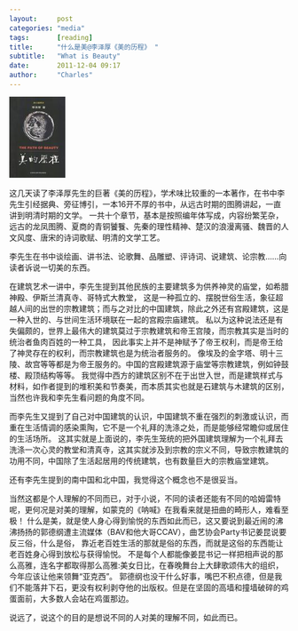 ```yaml
---
layout:     post
categories: "media"
tags:       [reading]
title:      "什么是美@李泽厚《美的历程》 "
subtitle:   "What is Beauty"
date:       2011-12-04 09:17
author:     "Charles"
---
```


[![open in douban](/img/the-path-of-beauty.jpg)](http://book.douban.com/subject/1034067/)

这几天读了李泽厚先生的巨著《美的历程》，学术味比较重的一本著作，在书中李先生引经据典、旁征博引，一本16开不厚的书中，从远古时期的图腾讲起，一直讲到明清时期的文学。
一共十个章节，基本是按照编年体写成，内容纷繁芜杂，远古的龙凤图腾、夏商的青铜饕餮、先秦的理性精神、楚汉的浪漫离骚、魏晋的人文风度、唐宋的诗词歌赋、明清的文学工艺。

李先生在书中谈绘画、讲书法、论歌舞、品雕塑、评诗词、说建筑、论宗教……向读者诉说一切美的东西。

在建筑艺术一讲中，李先生提到其他民族的主要建筑多为供养神灵的庙堂，如希腊神殿、伊斯兰清真寺、哥特式大教堂，
这是一种孤立的、摆脱世俗生活，象征超越人间的出世的宗教建筑；而与之对比的中国建筑，除此之外还有宫殿建筑，这是一种入世的、与世间生活环境联在一起的宫殿宗庙建筑。
私以为这种说法还是有失偏颇的，世界上最伟大的建筑莫过于宗教建筑和帝王宫陵，而宗教其实是当时的统治者鱼肉百姓的一种工具，
因此事实上并不是神赋予了帝王权利，而是帝王给了神灵存在的权利，而宗教建筑也是为统治者服务的。
像埃及的金字塔、明十三陵、故宫等等都是为帝王服务的。中国的宫殿建筑源于庙堂等宗教建筑，例如钟鼓楼、殿顶结构等等。
我觉得中西方的建筑区别不在于出世入世，而是建筑样式与材料，如作者提到的堆积美和节奏美，而本质其实也就是石建筑与木建筑的区别，当然也许我和李先生看问题的角度不同。

而李先生又提到了自己对中国建筑的认识，中国建筑不重在强烈的刺激或认识，而重在生活情调的感染熏陶，它不是一个礼拜的洗涤之处，而是能够经常瞻仰或居住的生活场所。
这其实就是上面说的，李先生笼统的把外国建筑理解为一个礼拜去洗涤一次心灵的教堂和清真寺，这其实就涉及到宗教的宗义不同，导致宗教建筑的功用不同，中国除了生活起居用的传统建筑，也有数量巨大的宗教庙堂建筑。

还有李先生提到的南中国和北中国，我觉得这个概念也不是很妥当。

当然这都是个人理解的不同而已，对于小说，不同的读者还能有不同的哈姆雷特呢，更何况是对美的理解，如蒙克的《呐喊》在我看来就是扭曲的畸形人，难看至极！
什么是美，就是使人身心得到愉悦的东西如此而已，这又要说到最近闹的沸沸扬扬的郭德纲遭主流媒体（BAV和他大哥CCAV），曲艺协会Party书记姜昆说要反三俗，什么是俗，
靠近老百姓生活的那就是俗的东西，而就是这俗的东西能让老百姓身心得到放松与获得愉悦。
不是每个人都能像姜昆书记一样把相声说的那么高雅，连名字都取得那么高雅:美女日比，在春晚舞台上大肆歌颂伟大的组织，今年应该让他来领舞“亚克西”。
郭德纲也没干什么好事，嘴巴不积点德，但是我们不能落井下石，更没有权利剥夺他的出版权。但是在坚固的高墙和撞墙破碎的鸡蛋面前，大多数人会站在鸡蛋那边。

说远了，说这个的目的是想说不同的人对美的理解不同，如此而已。